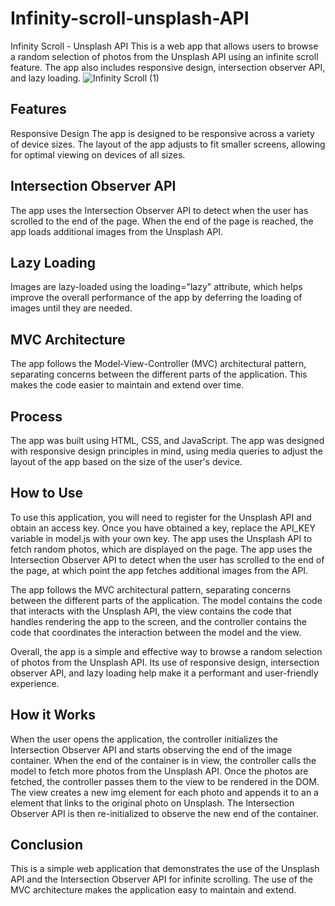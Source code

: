 # Infinity-scroll-unsplash-API
Infinity Scroll - Unsplash API
This is a web app that allows users to browse a random selection of photos from the Unsplash API using an infinite scroll feature. The app also includes responsive design, intersection observer API, and lazy loading.
![Infinity Scroll (1)](https://user-images.githubusercontent.com/48515987/224831885-a5e6a17b-603a-4098-b702-ebc075aafc63.gif)


## Features
Responsive Design
The app is designed to be responsive across a variety of device sizes. The layout of the app adjusts to fit smaller screens, allowing for optimal viewing on devices of all sizes.

## Intersection Observer API
The app uses the Intersection Observer API to detect when the user has scrolled to the end of the page. When the end of the page is reached, the app loads additional images from the Unsplash API.

## Lazy Loading
Images are lazy-loaded using the loading="lazy" attribute, which helps improve the overall performance of the app by deferring the loading of images until they are needed.

## MVC Architecture
The app follows the Model-View-Controller (MVC) architectural pattern, separating concerns between the different parts of the application. This makes the code easier to maintain and extend over time.

## Process
The app was built using HTML, CSS, and JavaScript. The app was designed with responsive design principles in mind, using media queries to adjust the layout of the app based on the size of the user's device.
## How to Use
To use this application, you will need to register for the Unsplash API and obtain an access key. Once you have obtained a key, replace the API_KEY variable in model.js with your own key.
 The app uses the Unsplash API to fetch random photos, which are displayed on the page. The app uses the Intersection Observer API to detect when the user has scrolled to the end of the page, at which point the app fetches additional images from the API.

The app follows the MVC architectural pattern, separating concerns between the different parts of the application. The model contains the code that interacts with the Unsplash API, the view contains the code that handles rendering the app to the screen, and the controller contains the code that coordinates the interaction between the model and the view.

Overall, the app is a simple and effective way to browse a random selection of photos from the Unsplash API. Its use of responsive design, intersection observer API, and lazy loading help make it a performant and user-friendly experience.

## How it Works
When the user opens the application, the controller initializes the Intersection Observer API and starts observing the end of the image container. When the end of the container is in view, the controller calls the model to fetch more photos from the Unsplash API. Once the photos are fetched, the controller passes them to the view to be rendered in the DOM. The view creates a new img element for each photo and appends it to an a element that links to the original photo on Unsplash. The Intersection Observer API is then re-initialized to observe the new end of the container.

## Conclusion
This is a simple web application that demonstrates the use of the Unsplash API and the Intersection Observer API for infinite scrolling. The use of the MVC architecture makes the application easy to maintain and extend.
